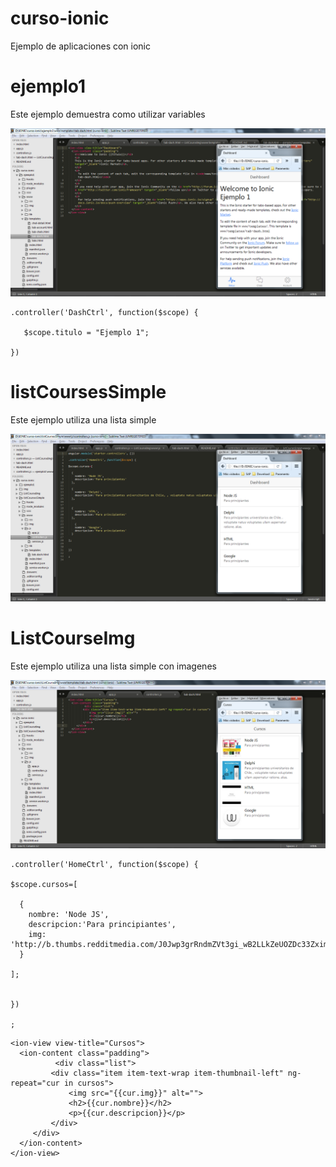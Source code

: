 # curso-ionic
Ejemplo de aplicaciones con ionic

# ejemplo1
Este ejemplo demuestra como utilizar variables

![Alt text](https://github.com/IONIC-CHILE/curso-ionic/blob/master/img/1.png?raw=true "Optional Title")

```
.controller('DashCtrl', function($scope) {

   $scope.titulo = "Ejemplo 1";

})
```

# listCoursesSimple
Este ejemplo utiliza una lista simple

![Alt text](https://github.com/IONIC-CHILE/curso-ionic/blob/master/img/2.png?raw=true "Optional Title")



# ListCourseImg
Este ejemplo utiliza una lista simple con imagenes

![Alt text](https://github.com/IONIC-CHILE/curso-ionic/blob/master/img/3.png?raw=true "Optional Title")

```
.controller('HomeCtrl', function($scope) {

$scope.cursos=[
  
  {
    nombre: 'Node JS',
    descripcion:'Para principiantes',
    img: 'http://b.thumbs.redditmedia.com/J0Jwp3grRndmZVt3gi_wB2LLkZeUOZDc33ZximrJCVQ.jpg'
  }

];


})

;

```

```
<ion-view view-title="Cursos">
  <ion-content class="padding">
          <div class="list">
         <div class="item item-text-wrap item-thumbnail-left" ng-repeat="cur in cursos">
             <img src="{{cur.img}}" alt="">
             <h2>{{cur.nombre}}</h2>
             <p>{{cur.descripcion}}</p>         
         </div>
     </div>
  </ion-content>
</ion-view>
```
